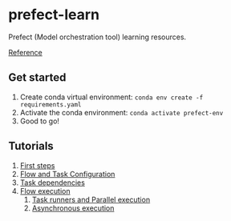 # prefect-learn

Prefect (Model orchestration tool) learning resources.

[Reference](https://orion-docs.prefect.io/tutorials)

## Get started

1. Create conda virtual environment: `conda env create -f requirements.yaml`
1. Activate the conda environment: `conda activate prefect-env`
1. Good to go!

## Tutorials

1. [First steps](Tutorials/1-First-Steps/first_steps.ipynb)
1. [Flow and Task Configuration](Tutorials/2-Flow-And-Task-Configuration/flow_task_config.ipynb)
1. [Task dependencies](Tutorials/3-Task-Dependencies/example.py)
1. [Flow execution](Tutorials/4-Flow-Execution/)
   1. [Task runners and Parallel execution](Tutorials/4-Flow-Execution/example.py)
   1. [Asynchronous execution](Tutorials/4-Flow-Execution/asyncio_execution.py)


